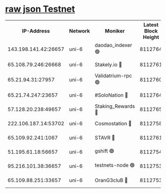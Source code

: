 [raw json Testnet](https://rpc-check.junot.stavr.tech/junot/rpc-junot-result.json)
=


<table><tr><th>IP-Address</th><th>Network</th><th>Moniker</th><th>Latest Block Height</th><th>Earliest Block Height</th><th>Catching Up</th><th>Tx Index</th><th>Voting Power</th><th>Scan Time</th></tr><tr><td>143.198.141.42:26657</td><td>uni-6</td><td>daodao_indexer 🟢</td><td>8112764</td><td>1</td><td>False</td><td>off</td><td>0</td><td>2024-02-18T21:11:08.296326175UTC</td></tr><tr><td>65.108.79.246:26668</td><td>uni-6</td><td>Stakely.io 🔴</td><td>8112761</td><td>1570872</td><td>False</td><td>on</td><td>11</td><td>2024-02-18T21:10:56.470932259UTC</td></tr><tr><td>65.21.94.31:27957</td><td>uni-6</td><td>Validatrium-rpc 🟢</td><td>8112760</td><td>2943363</td><td>False</td><td>on</td><td>0</td><td>2024-02-18T21:10:51.690683596UTC</td></tr><tr><td>65.21.74.247:23657</td><td>uni-6</td><td>#SoloNation 🔴</td><td>8112764</td><td>5208001</td><td>False</td><td>on</td><td>112</td><td>2024-02-18T21:11:07.421978204UTC</td></tr><tr><td>57.128.20.238:49657</td><td>uni-6</td><td>Staking_Rewards 🔴</td><td>8112765</td><td>6514618</td><td>False</td><td>on</td><td>1008</td><td>2024-02-18T21:11:08.636871021UTC</td></tr><tr><td>222.106.187.14:53702</td><td>uni-6</td><td>Cosmostation 🔴</td><td>8112758</td><td>7473037</td><td>False</td><td>on</td><td>109003</td><td>2024-02-18T21:10:49.332957360UTC</td></tr><tr><td>65.109.92.241:1067</td><td>uni-6</td><td>STAVR 🔴</td><td>8112761</td><td>7502372</td><td>False</td><td>on</td><td>6054</td><td>2024-02-18T21:10:56.105051828UTC</td></tr><tr><td>51.195.61.18:56657</td><td>uni-6</td><td>gshift 🟢</td><td>8112754</td><td>7691417</td><td>False</td><td>on</td><td>0</td><td>2024-02-18T21:10:37.715026302UTC</td></tr><tr><td>95.216.101.38:36657</td><td>uni-6</td><td>testnets-node 🟢</td><td>8112753</td><td>8055961</td><td>False</td><td>on</td><td>0</td><td>2024-02-18T21:10:58.909319111UTC</td></tr><tr><td>65.109.88.251:33657</td><td>uni-6</td><td>OranG3cluB 🔴</td><td>8112753</td><td>8055961</td><td>False</td><td>on</td><td>11</td><td>2024-02-18T21:11:13.063810854UTC</td></tr></table>